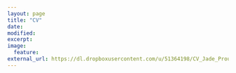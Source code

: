```yaml
---
layout: page
title: "CV"
date: 
modified:
excerpt:
image:
  feature:
external_url: https://dl.dropboxusercontent.com/u/51364198/CV_Jade_Proulx.pdf
---
```



